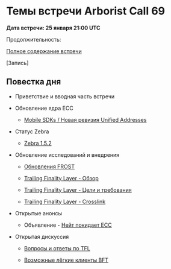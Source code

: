 # Темы встречи Arborist Call 69

**Дата встречи: 25 января 21:00 UTC**

Продолжительность: 

[Полное содержание встречи](https://github.com/ruzcash/arboretum-notes/blob/main/%D0%9F%D0%BE%D0%BB%D0%BD%D0%BE%D0%B5%20%D1%81%D0%BE%D0%B4%D0%B5%D1%80%D0%B6%D0%B0%D0%BD%D0%B8%D0%B5%20%D0%B2%D1%81%D1%82%D1%80%D0%B5%D1%87%20Arborist%20Call/%D0%A1%D0%BE%D0%B4%D0%B5%D1%80%D0%B6%D0%B0%D0%BD%D0%B8%D0%B5%20%D0%B2%D1%81%D1%82%D1%80%D0%B5%D1%87%D0%B8%20Arborist%20Call%2069.md)

[Запись]


## Повестка дня


+ Приветствие и вводная часть встречи

     

+ Обновление ядра ECC 

     - [Mobile SDKs / Новая ревизия Unified Addresses](https://github.com/ruzcash/arboretum-notes/blob/main/%D0%9F%D0%BE%D0%BB%D0%BD%D0%BE%D0%B5%20%D1%81%D0%BE%D0%B4%D0%B5%D1%80%D0%B6%D0%B0%D0%BD%D0%B8%D0%B5%20%D0%B2%D1%81%D1%82%D1%80%D0%B5%D1%87%20Arborist%20Call/%D0%A1%D0%BE%D0%B4%D0%B5%D1%80%D0%B6%D0%B0%D0%BD%D0%B8%D0%B5%20%D0%B2%D1%81%D1%82%D1%80%D0%B5%D1%87%D0%B8%20Arborist%20Call%2070.md)


+ Статус Zebra 

     - [Zebra 1.5.2](https://github.com/ruzcash/arboretum-notes/blob/main/%D0%9F%D0%BE%D0%BB%D0%BD%D0%BE%D0%B5%20%D1%81%D0%BE%D0%B4%D0%B5%D1%80%D0%B6%D0%B0%D0%BD%D0%B8%D0%B5%20%D0%B2%D1%81%D1%82%D1%80%D0%B5%D1%87%20Arborist%20Call/%D0%A1%D0%BE%D0%B4%D0%B5%D1%80%D0%B6%D0%B0%D0%BD%D0%B8%D0%B5%20%D0%B2%D1%81%D1%82%D1%80%D0%B5%D1%87%D0%B8%20Arborist%20Call%2070.md)


+ Обновление исследований и внедрения 
 
     - [Обновления FROST](https://github.com/ruzcash/arboretum-notes/blob/main/%D0%9F%D0%BE%D0%BB%D0%BD%D0%BE%D0%B5%20%D1%81%D0%BE%D0%B4%D0%B5%D1%80%D0%B6%D0%B0%D0%BD%D0%B8%D0%B5%20%D0%B2%D1%81%D1%82%D1%80%D0%B5%D1%87%20Arborist%20Call/%D0%A1%D0%BE%D0%B4%D0%B5%D1%80%D0%B6%D0%B0%D0%BD%D0%B8%D0%B5%20%D0%B2%D1%81%D1%82%D1%80%D0%B5%D1%87%D0%B8%20Arborist%20Call%2070.md)
     
     - [Trailing Finality Layer - Обзор](https://github.com/ruzcash/arboretum-notes/blob/main/%D0%9F%D0%BE%D0%BB%D0%BD%D0%BE%D0%B5%20%D1%81%D0%BE%D0%B4%D0%B5%D1%80%D0%B6%D0%B0%D0%BD%D0%B8%D0%B5%20%D0%B2%D1%81%D1%82%D1%80%D0%B5%D1%87%20Arborist%20Call/%D0%A1%D0%BE%D0%B4%D0%B5%D1%80%D0%B6%D0%B0%D0%BD%D0%B8%D0%B5%20%D0%B2%D1%81%D1%82%D1%80%D0%B5%D1%87%D0%B8%20Arborist%20Call%2070.md)

     - [Trailing Finality Layer - Цели и требования](https://github.com/ruzcash/arboretum-notes/blob/main/%D0%9F%D0%BE%D0%BB%D0%BD%D0%BE%D0%B5%20%D1%81%D0%BE%D0%B4%D0%B5%D1%80%D0%B6%D0%B0%D0%BD%D0%B8%D0%B5%20%D0%B2%D1%81%D1%82%D1%80%D0%B5%D1%87%20Arborist%20Call/%D0%A1%D0%BE%D0%B4%D0%B5%D1%80%D0%B6%D0%B0%D0%BD%D0%B8%D0%B5%20%D0%B2%D1%81%D1%82%D1%80%D0%B5%D1%87%D0%B8%20Arborist%20Call%2070.md)

     - [Trailing Finality Layer - Crosslink](https://github.com/ruzcash/arboretum-notes/blob/main/%D0%9F%D0%BE%D0%BB%D0%BD%D0%BE%D0%B5%20%D1%81%D0%BE%D0%B4%D0%B5%D1%80%D0%B6%D0%B0%D0%BD%D0%B8%D0%B5%20%D0%B2%D1%81%D1%82%D1%80%D0%B5%D1%87%20Arborist%20Call/%D0%A1%D0%BE%D0%B4%D0%B5%D1%80%D0%B6%D0%B0%D0%BD%D0%B8%D0%B5%20%D0%B2%D1%81%D1%82%D1%80%D0%B5%D1%87%D0%B8%20Arborist%20Call%2070.md)


+ Открытые анонсы
    
    - Объявление - [Нейт покидает ECC](https://github.com/ruzcash/arboretum-notes/blob/main/%D0%9F%D0%BE%D0%BB%D0%BD%D0%BE%D0%B5%20%D1%81%D0%BE%D0%B4%D0%B5%D1%80%D0%B6%D0%B0%D0%BD%D0%B8%D0%B5%20%D0%B2%D1%81%D1%82%D1%80%D0%B5%D1%87%20Arborist%20Call/%D0%A1%D0%BE%D0%B4%D0%B5%D1%80%D0%B6%D0%B0%D0%BD%D0%B8%D0%B5%20%D0%B2%D1%81%D1%82%D1%80%D0%B5%D1%87%D0%B8%20Arborist%20Call%2070.md)


+ Открытая дискуссия

     - [Вопросы и ответы по TFL](https://github.com/ruzcash/arboretum-notes/blob/main/%D0%9F%D0%BE%D0%BB%D0%BD%D0%BE%D0%B5%20%D1%81%D0%BE%D0%B4%D0%B5%D1%80%D0%B6%D0%B0%D0%BD%D0%B8%D0%B5%20%D0%B2%D1%81%D1%82%D1%80%D0%B5%D1%87%20Arborist%20Call/%D0%A1%D0%BE%D0%B4%D0%B5%D1%80%D0%B6%D0%B0%D0%BD%D0%B8%D0%B5%20%D0%B2%D1%81%D1%82%D1%80%D0%B5%D1%87%D0%B8%20Arborist%20Call%2069.md#4-%D0%BE%D1%82%D0%BA%D1%80%D1%8B%D1%82%D0%BE%D0%B5-%D0%BE%D0%B1%D1%81%D1%83%D0%B6%D0%B4%D0%B5%D0%BD%D0%B8%D0%B5-i-%D0%B2%D0%BE%D0%BF%D1%80%D0%BE%D1%81%D1%8B-%D0%B8-%D0%BE%D1%82%D0%B2%D0%B5%D1%82%D1%8B-%D0%BF%D0%BE-tfl) 

     - [Возможные лёгкие клиенты BFT](https://github.com/ruzcash/arboretum-notes/blob/main/%D0%9F%D0%BE%D0%BB%D0%BD%D0%BE%D0%B5%20%D1%81%D0%BE%D0%B4%D0%B5%D1%80%D0%B6%D0%B0%D0%BD%D0%B8%D0%B5%20%D0%B2%D1%81%D1%82%D1%80%D0%B5%D1%87%20Arborist%20Call/%D0%A1%D0%BE%D0%B4%D0%B5%D1%80%D0%B6%D0%B0%D0%BD%D0%B8%D0%B5%20%D0%B2%D1%81%D1%82%D1%80%D0%B5%D1%87%D0%B8%20Arborist%20Call%2069.md#4-%D0%BE%D1%82%D0%BA%D1%80%D1%8B%D1%82%D0%BE%D0%B5-%D0%BE%D0%B1%D1%81%D1%83%D0%B6%D0%B4%D0%B5%D0%BD%D0%B8%D0%B5-ii-%D0%B2%D0%BE%D0%B7%D0%BC%D0%BE%D0%B6%D0%BD%D1%8B%D0%B5-%D1%81%D0%B2%D0%B5%D1%82%D0%BE%D0%B2%D1%8B%D0%B5-%D0%BA%D0%BB%D0%B8%D0%B5%D0%BD%D1%82%D1%8B-bft)
